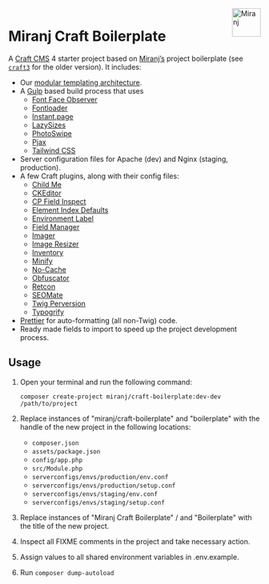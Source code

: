 <img align="right" src="https://avatars.githubusercontent.com/u/1098673?s=200&v=4" width="57" height="57" alt="Miranj">

# Miranj Craft Boilerplate

A [Craft CMS](https://craftcms.com/) 4 starter project based on [Miranj’s](https://miranj.in)
project boilerplate (see [`craft3`](https://github.com/miranj/craft-boilerplate/tree/craft3) for the older version). It includes:

- Our [modular templating architecture](https://miranj.in/blog/2019/modular-architecture-for-building-content-websites).
- A [Gulp](https://gulpjs.com/) based build process that uses
  - [Font Face Observer](https://github.com/bramstein/fontfaceobserver)
  - [Fontloader](https://gist.github.com/rungta/fa39058f1d15d6d4ea95)
  - [Instant.page](https://github.com/instantpage/instant.page)
  - [LazySizes](https://github.com/aFarkas/lazysizes)
  - [PhotoSwipe](https://github.com/dimsemenov/photoswipe)
  - [Pjax](https://github.com/MoOx/pjax)
  - [Tailwind CSS](https://tailwindcss.com/)
- Server configuration files for Apache (dev) and Nginx (staging, production).
- A few Craft plugins, along with their config files:
  - [Child Me](https://github.com/mmikkel/ChildMe-Craft)
  - [CKEditor](https://github.com/craftcms/ckeditor)
  - [CP Field Inspect](https://github.com/mmikkel/CpFieldInspect-Craft)
  - [Element Index Defaults](https://github.com/verbb/element-index-defaults)
  - [Environment Label](https://github.com/TopShelfCraft/Environment-Label)
  - [Field Manager](https://github.com/verbb/field-manager)
  - [Imager](https://github.com/aelvan/Imager-Craft)
  - [Image Resizer](https://github.com/verbb/image-resizer)
  - [Inventory](https://github.com/doublesecretagency/craft-inventory)
  - [Minify](https://github.com/nystudio107/craft-minify)
  - [No-Cache](https://github.com/ttempleton/craft-nocache)
  - [Obfuscator](https://github.com/miranj/craft-obfuscator)
  - [Retcon](https://github.com/mmikkel/Retcon-Craft)
  - [SEOMate](https://github.com/vaersaagod/seomate)
  - [Twig Perversion](https://github.com/marionnewlevant/craft-twig_perversion)
  - [Typogrify](https://github.com/nystudio107/craft-typogrify)
- [Prettier](https://prettier.io/) for auto-formatting (all non-Twig) code.
- Ready made fields to import to speed up the project development process.

## Usage

1.  Open your terminal and run the following command:

        composer create-project miranj/craft-boilerplate:dev-dev /path/to/project

2.  Replace instances of "miranj/craft-boilerplate" and "boilerplate"
    with the handle of the new project in the following locations:

    - `composer.json`
    - `assets/package.json`
    - `config/app.php`
    - `src/Module.php`
    - `serverconfigs/envs/production/env.conf`
    - `serverconfigs/envs/production/setup.conf`
    - `serverconfigs/envs/staging/env.conf`
    - `serverconfigs/envs/staging/setup.conf`

3.  Replace instances of "Miranj Craft Boilerplate" / and "Boilerplate"
    with the title of the new project.

4.  Inspect all FIXME comments in the project and take necessary action.

5.  Assign values to all shared environment variables in .env.example.

6.  Run `composer dump-autoload`
